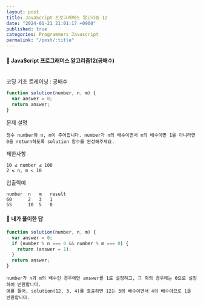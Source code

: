 ```yaml
---
layout: post
title: JavaScript 프로그래머스 알고리즘 12
date: "2024-01-21 21:01:17 +0900"
published: true
categories: Programmers Javascript
permalink: "/post/:title"
---
```


<h4>🤭 JavaScript 프로그래머스 알고리즘12(공배수)</h4>

<br>
코딩 기초 트레이닝 : 공배수

```javascript
function solution(number, n, m) {
  var answer = 0;
  return answer;
}
```

문제 설명

    정수 number와 n, m이 주어집니다. number가 n의 배수이면서 m의 배수이면 1을 아니라면 0을 return하도록 solution 함수를 완성해주세요.

제한사항

    10 ≤ number ≤ 100
    2 ≤ n, m < 10

입출력예

    number	n	m	result
    60	    2	3	1
    55	    10	5	0

<h4>🤭 내가 풀이한 답</h4>

```javascript
function solution(number, n, m) {
  var answer = 0;
  if (number % n === 0 && number % m === 0) {
    return (answer = 1);
  }
  return answer;
}
```

    number가 n과 m의 배수인 경우에만 answer를 1로 설정하고, 그 외의 경우에는 0으로 설정하여 반환합니다.
    예를 들어, solution(12, 3, 4)를 호출하면 12는 3의 배수이면서 4의 배수이므로 1을 반환합니다.
